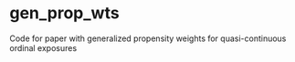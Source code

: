 # gen_prop_wts
Code for paper with generalized propensity weights for quasi-continuous ordinal exposures 
